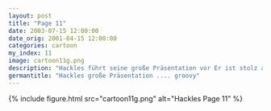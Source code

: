 ```yaml
---
layout: post
title: "Page 11"
date: 2003-07-15 12:00:00
date_orig: 2001-04-15 12:00:00
categories: cartoon
my_index: 11
image: cartoon11g.png
description: "Hackles führt seine große Präsentation vor Er ist stolz auf seine neuen grafischen Fähigkeiten Ich sollte wohl mal Drogen Tests einführen hackles boss dog investor"
germantitle: "Hackles große Präsentation .... groovy"
---
```


{% include figure.html src="cartoon11g.png" alt="Hackles Page 11"  %}
